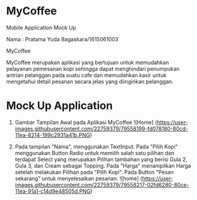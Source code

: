 # MyCoffee
Mobile Application Mock Up

Nama : Pratama Yuda Bagaskara/1615061003

MyCoffee

MyCoffee merupakan aplikasi yang bertujuan untuk memudahkan pelayanan pemesanan kopi sehingga dapat menghindari penumpukan antrian pelanggan pada suatu cafe dan memudahkan kasir untuk mengetahui detail pesanan secara jelas yang diinginkan pelanggan.

# Mock Up Application

1. Gambar Tampilan Awal pada Aplikasi MyCoffee
![Home] (https://user-images.githubusercontent.com/22759379/79558199-fd078180-80cd-11ea-8214-199c2931a41b.PNG)

2. Pada tampilan "Nama", menggunakan TextInput. Pada "Pilih Kopi" menggunakan Button Radio untuk memilih salah satu pilihan dan terdapat Select yang merupakan Pilihan tambahan yang berisi Gula 2, Gula 3, dan Cream sebagai Topping. Pada "Harga" menampilkan Harga setelah melakukan Pilihan pada "Pilih Kopi". Pada Button "Pesan sekarang" untuk menyelesaikan pesanan.
![home] (https://user-images.githubusercontent.com/22759379/79558217-02fd6280-80ce-11ea-91a1-c14d9e48505d.PNG)
